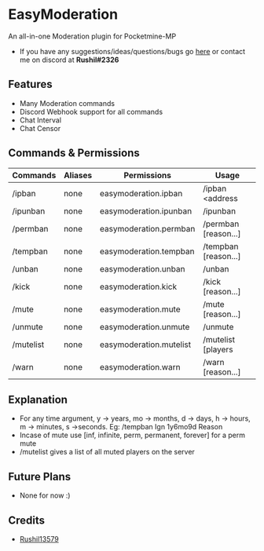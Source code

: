 # EasyModeration
An all-in-one Moderation plugin for Pocketmine-MP

- If you have any suggestions/ideas/questions/bugs go [here](https://github.com/Rushil13579/EasyModeration/issues) or contact me on discord at **Rushil#2326**

## Features
 
- Many Moderation commands
- Discord Webhook support for all commands
- Chat Interval
- Chat Censor

## Commands & Permissions
Commands | Aliases | Permissions | Usage
---------|---------|-------------|------
/ipban | none | easymoderation.ipban | /ipban <address|name> [reason...]
/ipunban | none | easymoderation.ipunban | /ipunban <address>
/permban | none | easymoderation.permban | /permban <name> [reason...]
/tempban | none | easymoderation.tempban | /tempban <name> <time> [reason...]
/unban | none | easymoderation.unban | /unban <name>
/kick | none | easymoderation.kick | /kick <name> [reason...]
/mute | none | easymoderation.mute | /mute <name> <time> [reason...]
/unmute | none | easymoderation.unmute | /unmute <name>
/mutelist | none | easymoderation.mutelist | /mutelist [players|ips]
/warn | none | easymoderation.warn | /warn <name> [reason...]

## Explanation
- For any time argument, y -> years, mo -> months, d -> days, h -> hours, m -> minutes, s ->seconds. Eg: /tempban Ign 1y6mo9d Reason
- Incase of mute use [inf, infinite, perm, permanent, forever] for a perm mute
- /mutelist gives a list of all muted players on the server

## Future Plans
- None for now :)

## Credits
- [Rushil13579](https://github.com/Rushil13579)
